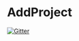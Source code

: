 # AddProject

[![Gitter](https://badges.gitter.im/AnalyticRiskTechnology/AddProject.svg)](https://gitter.im/AnalyticRiskTechnology/AddProject?utm_source=badge&utm_medium=badge&utm_campaign=pr-badge&utm_content=badge)